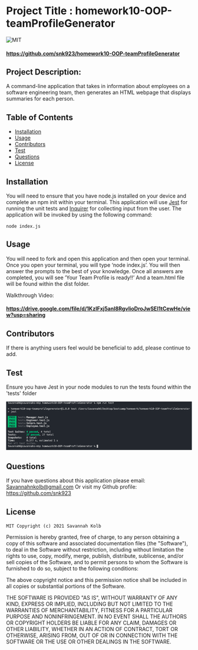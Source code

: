 # Project Title : homework10-OOP-teamProfileGenerator

![MIT](https://img.shields.io/badge/license-MIT-brightgreen)

#### https://github.com/snk923/homework10-OOP-teamProfileGenerator

## Project Description:
A command-line application that takes in information about employees on a software engineering team, then generates an HTML webpage that displays summaries for each person. 

## Table of Contents
* [Installation](#installation)
* [Usage](#usage)
* [Contributors](#contributors)
* [Test](#test)
* [Questions](#questions)
* [License](#license)

## Installation
You will need to ensure that you have node.js installed on your device and complete an npm init within your terminal. This application will use [Jest](https://www.npmjs.com/package/jest) for running the unit tests and [Inquirer](https://www.npmjs.com/package/inquirer) for collecting input from the user. The application will be invoked by using the following command:

```terminal
node index.js
```

## Usage
You will need to fork and open this application and then open your terminal. Once you open your terminal, you will type ‘node index.js’. You will then answer the prompts to the best of your knowledge. Once all answers are completed, you will see ’Your Team Profile is ready!!’ And a team.html file will be found within the dist folder.

Walkthrough Video:

#### https://drive.google.com/file/d/1KzlFxj5anl8RgvlioDroJwSEI1tCewHe/view?usp=sharing

## Contributors
 If there is anything users feel would be beneficial to add, please continue to add. 

## Test
Ensure you have Jest in your node modules to run the tests found within the 'tests' folder

![Passed Tests Image](img/passedTest.jpg)

## Questions
If you have questions about this application please email: Savannahnkolb@gmail.com
Or visit my Github profile: https://github.com/snk923

## License
    MIT Copyright (c) 2021 Savannah Kolb

Permission is hereby granted, free of charge, to any person obtaining a copy
of this software and associated documentation files (the "Software"), to deal
in the Software without restriction, including without limitation the rights
to use, copy, modify, merge, publish, distribute, sublicense, and/or sell
copies of the Software, and to permit persons to whom the Software is
furnished to do so, subject to the following conditions:

The above copyright notice and this permission notice shall be included in all
copies or substantial portions of the Software.

THE SOFTWARE IS PROVIDED "AS IS", WITHOUT WARRANTY OF ANY KIND, EXPRESS OR
IMPLIED, INCLUDING BUT NOT LIMITED TO THE WARRANTIES OF MERCHANTABILITY,
FITNESS FOR A PARTICULAR PURPOSE AND NONINFRINGEMENT. IN NO EVENT SHALL THE
AUTHORS OR COPYRIGHT HOLDERS BE LIABLE FOR ANY CLAIM, DAMAGES OR OTHER
LIABILITY, WHETHER IN AN ACTION OF CONTRACT, TORT OR OTHERWISE, ARISING FROM,
OUT OF OR IN CONNECTION WITH THE SOFTWARE OR THE USE OR OTHER DEALINGS IN THE
SOFTWARE.
